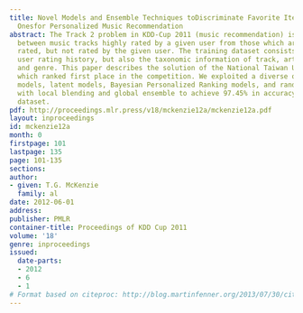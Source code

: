 ```yaml
---
title: Novel Models and Ensemble Techniques toDiscriminate Favorite Items from Unrated
  Onesfor Personalized Music Recommendation
abstract: The Track 2 problem in KDD-Cup 2011 (music recommendation) is to discriminate
  between music tracks highly rated by a given user from those which are overall highly
  rated, but not rated by the given user. The training dataset consists of not only
  user rating history, but also the taxonomic information of track, artist, album,
  and genre. This paper describes the solution of the National Taiwan University team
  which ranked first place in the competition. We exploited a diverse of models (neighborhood
  models, latent models, Bayesian Personalized Ranking models, and random-walk models)
  with local blending and global ensemble to achieve 97.45% in accuracy on the testing
  dataset.
pdf: http://proceedings.mlr.press/v18/mckenzie12a/mckenzie12a.pdf
layout: inproceedings
id: mckenzie12a
month: 0
firstpage: 101
lastpage: 135
page: 101-135
sections: 
author:
- given: T.G. McKenzie
  family: al
date: 2012-06-01
address: 
publisher: PMLR
container-title: Proceedings of KDD Cup 2011
volume: '18'
genre: inproceedings
issued:
  date-parts:
  - 2012
  - 6
  - 1
# Format based on citeproc: http://blog.martinfenner.org/2013/07/30/citeproc-yaml-for-bibliographies/
---
```

